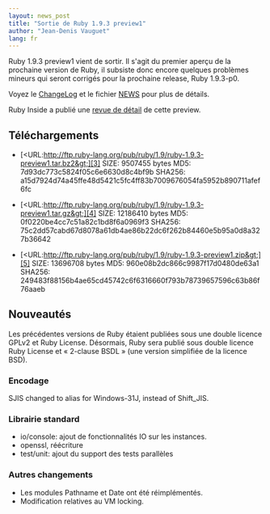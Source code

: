 ```yaml
---
layout: news_post
title: "Sortie de Ruby 1.9.3 preview1"
author: "Jean-Denis Vauguet"
lang: fr
---
```


Ruby 1.9.3 preview1 vient de sortir. Il s\'agit du premier aperçu de la
prochaine version de Ruby, il subsiste donc encore quelques problèmes
mineurs qui seront corrigés pour la prochaine release, Ruby 1.9.3-p0.

Voyez le [ChangeLog][1] et le fichier
[NEWS](URL:http://svn.ruby-lang.org/repos/ruby/tags/v1_9_3_preview1/NEWS)
pour plus de détails.

Ruby Inside a publié une [revue de détail][2] de cette preview.

## Téléchargements

* [&lt;URL:http://ftp.ruby-lang.org/pub/ruby/1.9/ruby-1.9.3-preview1.tar.bz2&gt;][3]
  SIZE: 9507455 bytes
  MD5: 7d93dc773c5824f05c6e6630d8c4bf9b
  SHA256: a15d7924d74a45ffe48d5421c5fc4ff83b7009676054fa5952b890711afef6fc

* [&lt;URL:http://ftp.ruby-lang.org/pub/ruby/1.9/ruby-1.9.3-preview1.tar.gz&gt;][4]
  SIZE: 12186410 bytes
  MD5: 0f0220be4cc7c51a82c1bd8f6a0969f3
  SHA256: 75c2dd57cabd67d8078a61db4ae86b22dc6f262b84460e5b95a0d8a327b36642

* [&lt;URL:http://ftp.ruby-lang.org/pub/ruby/1.9/ruby-1.9.3-preview1.zip&gt;][5]
  SIZE: 13696708 bytes
  MD5: 960e08b2dc866c9987f17d0480de63a1
  SHA256: 249483f88156b4ae65cd45742c6f6316660f793b78739657596c63b86f76aaeb

## Nouveautés

Les précédentes versions de Ruby étaient publiées sous une double
licence GPLv2 et Ruby License. Désormais, Ruby sera publié sous double
licence Ruby License et « 2-clause BSDL » (une version simplifiée de la
licence BSD).

### Encodage

SJIS changed to alias for Windows-31J, instead of Shift\_JIS.

### Librairie standard

* io/console: ajout de fonctionnalités IO sur les instances.
* openssl, réécriture
* test/unit: ajout du support des tests parallèles

### Autres changements

* Les modules Pathname et Date ont été réimplémentés.
* Modification relatives au VM locking.



[1]: http://svn.ruby-lang.org/repos/ruby/tags/v1_9_3_preview1/ChangeLog
[2]: http://www.rubyinside.com/ruby-1-9-3-preview-1-released-5229.html
[3]: http://ftp.ruby-lang.org/pub/ruby/1.9/ruby-1.9.3-preview1.tar.bz2
[4]: http://ftp.ruby-lang.org/pub/ruby/1.9/ruby-1.9.3-preview1.tar.gz
[5]: http://ftp.ruby-lang.org/pub/ruby/1.9/ruby-1.9.3-preview1.zip
